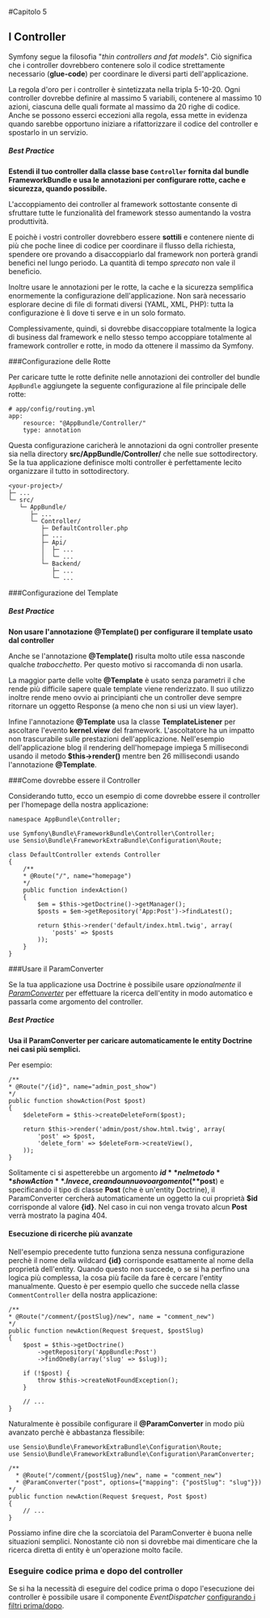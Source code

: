 #Capitolo 5
## I Controller

Symfony segue la filosofia "*thin controllers and fat models*".
Ciò significa che i controller dovrebbero contenere solo il codice strettamente necessario (**glue-code**)
per coordinare le diversi parti dell'applicazione.

La regola d'oro per i controller è sintetizzata nella tripla 5-10-20.
Ogni controller dovrebbe definire al massimo 5 variabili, contenere al massimo 10 azioni,
ciascuna delle quali formate al massimo da 20 righe di codice. Anche se possono
esserci eccezioni alla regola, essa mette in evidenza quando sarebbe opportuno
iniziare a rifattorizzare il codice del controller e spostarlo in un servizio.

##### Best Practice

**Estendi il tuo controller dalla classe base `Controller` fornita dal bundle
FrameworkBundle e usa le annotazioni per configurare rotte, cache
e sicurezza, quando possibile.**


L'accoppiamento dei controller al framework sottostante consente di sfruttare tutte
le funzionalità del framework stesso aumentando la vostra produttività.

E poichè i vostri controller dovrebbero essere **sottili** e contenere
niente di più che poche linee di codice per coordinare il flusso della richiesta, 
spendere ore provando a disaccoppiarlo dal framework non porterà grandi benefici nel lungo periodo.
La quantità di tempo *sprecato* non vale il beneficio.

Inoltre usare le annotazioni per le rotte, la cache e la sicurezza semplifica
enormemente la configurazione dell'applicazione.
Non sarà necessario esplorare decine di file di formati diversi
(YAML, XML, PHP): tutta la configurazione è lì dove ti serve e in un solo formato.

Complessivamente, quindi, si dovrebbe disaccoppiare totalmente la logica di business
dal framework e nello stesso tempo accoppiare totalmente al framework controller e rotte,
in modo da ottenere il massimo da Symfony.


###Configurazione delle Rotte

Per caricare tutte le rotte definite nelle annotazioni dei controller del bundle
`AppBundle` aggiungete la seguente configurazione al file principale delle rotte:


```
# app/config/routing.yml
app:
    resource: "@AppBundle/Controller/"
    type: annotation
```

Questa configurazione caricherà le annotazioni da ogni controller presente sia nella
directory **src/AppBundle/Controller/** che nelle sue sottodirectory. Se la tua
applicazione definisce molti controller è perfettamente lecito organizzare il
tutto in sottodirectory.

```
<your-project>/
├─ ...
└─ src/
   └─ AppBundle/
      ├─ ...
      └─ Controller/
         ├─ DefaultController.php
         ├─ ...
         ├─ Api/
         │  ├─ ...
         │  └─ ...
         └─ Backend/
            ├─ ...
            └─ ...
```

###Configurazione del Template

##### Best Practice

**Non usare l'annotazione @Template() per configurare il template usato dal controller**


Anche se l'annotazione **@Template()** risulta molto utile essa nasconde qualche *trabocchetto*. Per questo motivo
si raccomanda di non usarla.

La maggior parte delle volte **@Template** è usato senza parametri il che rende più difficile
sapere quale template viene renderizzato. Il suo utilizzo inoltre rende meno ovvio
 ai principianti che un controller deve sempre ritornare un oggetto Response (a meno che non si usi
un view layer).

Infine l'annotazione **@Template** usa la classe **TemplateListener** per ascoltare
l'evento **kernel.view** del framework. L'ascoltatore ha un impatto non trascurabile
sulle prestazioni dell'applicazione. Nell'esempio dell'applicazione blog il rendering
dell'homepage impiega 5 millisecondi usando il metodo **$this->render()** mentre ben
26 millisecondi usando l'annotazione **@Template**.


###Come dovrebbe essere il Controller

Considerando tutto, ecco un esempio di come dovrebbe essere il controller
per l'homepage della nostra applicazione:

```
namespace AppBundle\Controller;

use Symfony\Bundle\FrameworkBundle\Controller\Controller;
use Sensio\Bundle\FrameworkExtraBundle\Configuration\Route;

class DefaultController extends Controller
{
    /**
    * @Route("/", name="homepage")
    */
    public function indexAction()
    {
        $em = $this->getDoctrine()->getManager();
        $posts = $em->getRepository('App:Post')->findLatest();

        return $this->render('default/index.html.twig', array(
            'posts' => $posts
        ));
    }
}
```

###Usare il ParamConverter

Se la tua applicazione usa Doctrine è possibile usare *opzionalmente* il
[*ParamConverter*](http://symfony.com/doc/current/bundles/SensioFrameworkExtraBundle/annotations/converters.html)
per effettuare la ricerca dell'entity in modo automatico e passarla
come argomento del controller.

##### Best Practice
**Usa il ParamConverter per caricare automaticamente le entity Doctrine
nei casi più semplici.**

Per esempio:

```
/**
* @Route("/{id}", name="admin_post_show")
*/
public function showAction(Post $post)
{
    $deleteForm = $this->createDeleteForm($post);

    return $this->render('admin/post/show.html.twig', array(
        'post' => $post,
        'delete_form' => $deleteForm->createView(),
    ));
}
```

Solitamente ci si aspetterebbe un argomento **$id** nel metodo **showAction**.
Invece, creando un nuovo argomento (**$post**) e specificando il tipo di classe
**Post** (che è un'entity Doctrine), il ParamConverter cercherà automaticamente
un oggetto la cui proprietà **$id** corrisponde al valore **{id}**. Nel
caso in cui non venga trovato alcun **Post** verrà mostrato la pagina 404.


#### Esecuzione di ricerche più avanzate

Nell'esempio precedente tutto funziona senza nessuna configurazione
perchè il nome della wildcard **{id}** corrisponde esattamente al nome della
proprietà dell'entity. Quando questo non succede, o se si ha perfino una logica
più complessa, la cosa più facile da fare è cercare l'entity manualmente.
Questo è per esempio quello che succede nella classe `CommentController`  della
nostra applicazione:

```
/**
* @Route("/comment/{postSlug}/new", name = "comment_new")
*/
public function newAction(Request $request, $postSlug)
{
    $post = $this->getDoctrine()
        ->getRepository('AppBundle:Post')
        ->findOneBy(array('slug' => $slug));

    if (!$post) {
        throw $this->createNotFoundException();
    }

    // ...
}
```

Naturalmente è possibile configurare il **@ParamConverter** in modo più avanzato
perchè è abbastanza flessibile:

```
use Sensio\Bundle\FrameworkExtraBundle\Configuration\Route;
use Sensio\Bundle\FrameworkExtraBundle\Configuration\ParamConverter;

/**
  * @Route("/comment/{postSlug}/new", name = "comment_new")
  * @ParamConverter("post", options={"mapping": {"postSlug": "slug"}})
*/
public function newAction(Request $request, Post $post)
{
    // ...
}
```

Possiamo infine dire che la scorciatoia del ParamConverter è buona nelle situazioni semplici.
Nonostante ciò non si dovrebbe mai dimenticare che la ricerca diretta di entity è un'operazione 
molto facile.

### Eseguire codice prima e dopo del controller

Se si ha la necessità di eseguire del codice prima o dopo l'esecuzione dei controller
è possibile usare il componente *EventDispatcher*
[configurando i filtri prima/dopo](http://symfony.com/doc/current/cookbook/event_dispatcher/before_after_filters.html).

